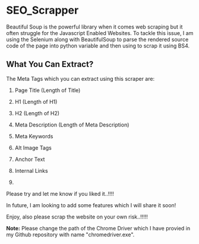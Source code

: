# SEO_Scrapper 

Beautiful Soup is the powerful library when it comes web scraping but it often struggle for the Javascript Enabled Websites. To tackle this issue, I am using the Selenium along with BeautifulSoup to parse the rendered source code of the page into python variable and then using to scrap it using BS4.


## What You Can Extract? 

The Meta Tags which you can extract using this scraper are: 

1) Page Title (Length of Title) 

2) H1 (Length of  H1)     

3) H2 (Length of  H2) 

4) Meta Description (Length of Meta Description)

5) Meta Keywords

6) Alt Image Tags

7) Anchor Text 

8) Internal Links  
9) 

Please try and let me know if you liked it..!!!!

In future, I am looking to add some features which I will share it soon!

Enjoy, also please scrap the website on your own risk..!!!!!  

**Note:** Please change the path of the Chrome Driver which I have provied in my Github repository with name "chromedriver.exe". 
